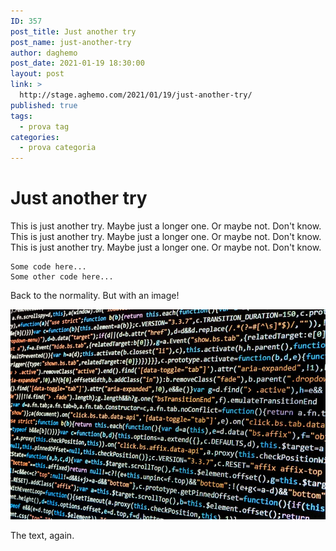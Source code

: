 ```yaml
---
ID: 357
post_title: Just another try
post_name: just-another-try
author: daghemo
post_date: 2021-01-19 18:30:00
layout: post
link: >
  http://stage.aghemo.com/2021/01/19/just-another-try/
published: true
tags:
  - prova tag
categories:
  - prova categoria
---
```

# Just another try

This is just another try. Maybe just a longer one. Or maybe not. Don't know. This is just another try. Maybe just a longer one. Or maybe not. Don't know. This is just another try. Maybe just a longer one. Or maybe not. Don't know.

```
Some code here...
Some other code here...
```

Back to the normality. But with an image!

![Happy coding!](/images/just-another-try/coding.jpg)

The text, again.